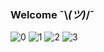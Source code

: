 ### Welcome ¯\\_(ツ)_/¯


![0](https://img.shields.io/badge/DevOps_Engineer-blue)
![1](https://img.shields.io/badge/release%20date-april%201992-blue)
![2](https://img.shields.io/badge/uptime/day-70%25-blue)
![3](https://img.shields.io/badge/me-likes%20building/watching_automations-blue)
